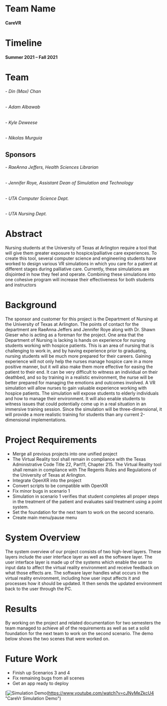 # Team Name
#### CareVR

# Timeline
#### Summer 2021 – Fall 2021

# Team
###### - Din (Max) Chan
###### - Adam Albawab
###### - Kyle Deweese
###### - Nikolas Murguia

## Sponsors
###### - RaeAnna Jeffers, Health Sciences Librarian 
###### - Jennifer Roye, Assistant Dean of Simulation and Technology 
###### - UTA Computer Science Dept. 
###### - UTA Nursing Dept. 

# Abstract
Nursing students at the University of Texas at Arlington require a tool that will give them greater exposure to hospice/palliative care experiences. To create this tool, several computer science and engineering students have worked to design various VR simulations in which you care for a patient at different stages during palliative care. Currently, these simulations are disjointed in how they feel and operate. Combining these simulations into one cohesive program will increase their effectiveness for both students and instructors 

# Background
The sponsor and customer for this project is the Department of Nursing at the University of Texas at Arlington. The points of contact for the department are RaeAnna Jeffers and Jennifer Roye along with Dr. Shawn Gieser who is acting as a foreman for the project. One area that the Department of Nursing is lacking is hands on experience for nursing students working with hospice patients. This is an area of nursing that is challenging to work in, and by having experience prior to graduating, nursing students will be much more prepared for their careers. Gaining experience will not only help the nurses manage hospice care in a more positive manner, but it will also make them more effective for easing the patient to their end. It can be very difficult to witness an individual on their deathbed, and so by training in a realistic environment, the nurse will be better prepared for managing the emotions and outcomes involved. A VR simulation will allow nurses to gain valuable experience working with hospice patients. The simulation will expose students to elderly individuals and how to manage their environment. It will also enable students to witness issues that could potentially come up in a real situation in an immersive training session. Since the simulation will be three-dimensional, it will provide a more realistic training for students than any current 2-dimensional implementations. 

# Project Requirements
- Merge all previous projects into one unified project 
- The Virtual Reality tool shall remain in compliance with the Texas Administrative Code Title 22, Part11, Chapter 215. The Virtual Reality tool shall remain in compliance with The Regents Rules and Regulations of the University of Texas at Arlington. 
- Integrate OpenXR into the project 
- Convert scripts to be compatible with OpenXR 
- Fix minor bugs in scenario 1 
- Simulation in scenario 1 verifies that student completes all proper steps in the treatment of the patient and evaluates said treatment using a point system. 
- Set the foundation for the next team to work on the second scenario. 
- Create main menu/pause menu 
 
# System Overview
The system overview of our project consists of two high-level layers. These layers include the user interface layer as well as the software layer. The user interface layer is made up of the systems which enable the user to input data to affect the virtual reality environment and receive feedback on what those effects are. The software layer handles what occurs in the virtual reality environment, including how user input affects it and processes how it should be updated. It then sends the updated environment back to the user through the PC. 

# Results
By working on the project and related documentation for two semesters the team managed to achieve all of the requirements as well as set a solid foundation for the next team to work on the second scenario. The demo below shows the two scenes that were worked on.

# Future Work
- Finish up Scenarios 3 and 4
- Fix remaining bugs from all scenes
- Get an app ready to deploy

[![Simulation Demo](https://img.youtube.com/vi/cJNyMeZkcU4/maxresdefault.jpg)(https://www.youtube.com/watch?v=cJNyMeZkcU4 "CareVr Simulation Demo")
